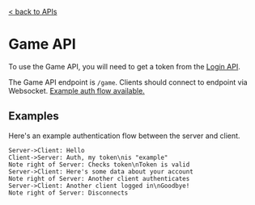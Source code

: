[< back to APIs](../api.md)

# Game API

To use the Game API, you will need to get a token from the [Login API](login.md).

The Game API endpoint is `/game`. Clients should connect to endpoint via Websocket. [Example auth flow available.](#examples)

## Examples

Here's an example authentication flow between the server and client.

```sequence
Server->Client: Hello
Client->Server: Auth, my token\nis "example"
Note right of Server: Checks token\nToken is valid
Server->Client: Here's some data about your account
Note right of Server: Another client authenticates
Server->Client: Another client logged in\nGoodbye!
Note right of Server: Disconnects
```